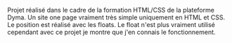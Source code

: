Projet réalisé dans le cadre de la formation HTML/CSS de la plateforme Dyma.
Un site one page vraiment très simple uniquement en HTML et CSS. Le position est réalisé avec les floats.
Le float n'est plus vraiment utilisé cependant avec ce projet je montre que j'en connais le fonctionnement.

